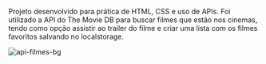Projeto desenvolvido para prática de HTML, CSS e uso de APIs. Foi utilizado a API do The Movie DB para buscar filmes que estão nos cinemas, tendo como opção assistir ao trailer do filme e criar uma lista com os filmes favoritos salvando no localstorage.

![api-filmes-bg](https://github.com/luizcarlosgdev/api-filmes/assets/122845024/d0c7ac5f-d90f-425f-871a-9100efbe1cc5)


